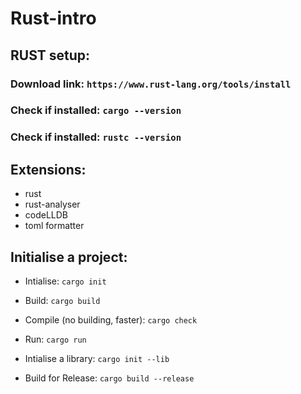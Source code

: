 # Rust-intro
## RUST setup: 

### Download link: ```https://www.rust-lang.org/tools/install```
### Check if installed: ```cargo --version```
### Check if installed: ```rustc --version```


## Extensions: 

- rust
- rust-analyser
- codeLLDB
- toml formatter


## Initialise a project:

- Intialise:  ```cargo init```
- Build:  ```cargo build```
- Compile (no building, faster):  ```cargo check```
- Run:  ```cargo run```

- Intialise a library:  ```cargo init --lib```
- Build for Release:  ```cargo build --release```
